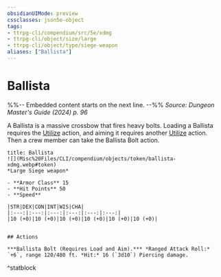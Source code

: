 ```yaml
---
obsidianUIMode: preview
cssclasses: json5e-object
tags:
- ttrpg-cli/compendium/src/5e/xdmg
- ttrpg-cli/object/size/large
- ttrpg-cli/object/type/siege-weapon
aliases: ["Ballista"]
---
```

# Ballista
%%-- Embedded content starts on the next line. --%%
*Source: Dungeon Master's Guide (2024) p. 96*  

A Ballista is a massive crossbow that fires heavy bolts. Loading a Ballista requires the [Utilize](Misc%20Files/CLI/rules/actions.md#Utilize) action, and aiming it requires another [Utilize](Misc%20Files/CLI/rules/actions.md#Utilize) action. Then a crew member can take the Ballista Bolt action.

```ad-statblock
title: Ballista
![](Misc%20Files/CLI/compendium/objects/token/ballista-xdmg.webp#token)
*Large Siege weapon*

- **Armor Class** 15
- **Hit Points** 50
- **Speed** 

|STR|DEX|CON|INT|WIS|CHA|
|:---:|:---:|:---:|:---:|:---:|:---:|
|10 (+0)|10 (+0)|10 (+0)|10 (+0)|10 (+0)|10 (+0)|


## Actions

***Ballista Bolt (Requires Load and Aim).*** *Ranged Attack Roll:* `+6`, range 120/480 ft. *Hit:* 16 (`3d10`) Piercing damage.
```
^statblock